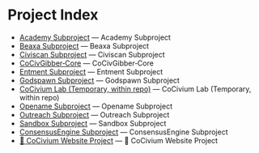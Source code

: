 <!-- status: stub; target: 150+ words -->
<!-- status: stub; target: 150+ words -->
<!-- status: stub; target: 150+ words -->
<!-- status: stub; target: 150+ words -->
<!-- status: stub; target: 150+ words -->
<!-- status: stub; target: 150+ words -->
# Project Index

- [Academy Subproject](projects/academy/) — Academy Subproject
- [Beaxa Subproject](projects/beaxa/) — Beaxa Subproject
- [Civiscan Subproject](projects/civiscan/) — Civiscan Subproject
- [CoCivGibber‑Core](projects/CoCivGibber-Core/) — CoCivGibber‑Core
- [Entment Subproject](projects/entment/) — Entment Subproject
- [Godspawn Subproject](projects/godspawn/) — Godspawn Subproject
- [CoCivium Lab (Temporary, within repo)](projects/lab/) — CoCivium Lab (Temporary, within repo)
- [Opename Subproject](projects/opename/) — Opename Subproject
- [Outreach Subproject](projects/outreach/) — Outreach Subproject
- [Sandbox Subproject](projects/sandbox/) — Sandbox Subproject
- [ConsensusEngine Subproject](projects/votingengine/) — ConsensusEngine Subproject
- [🧭 CoCivium Website Project](projects/website/) — 🧭 CoCivium Website Project











